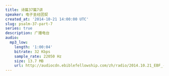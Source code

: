 ```yaml
---
title: 诗篇37篇7讲
speaker: 电子圣经团契
created_at: '2014-10-21 14:00:00 UTC'
slug: psalm-37-part-7
series: true
description: 广播电台
audio:
  mp3_low:
    length: '1:00:04'
    bitrate: 32 Kbps
    sample_rate: 22050 Hz
    size: 13.7 MB
    url: http://audiocdn.ebiblefellowship.com/zh/radio/2014.10.21_EBF_-_Psalm_37_Part_7.mp3
---
```

